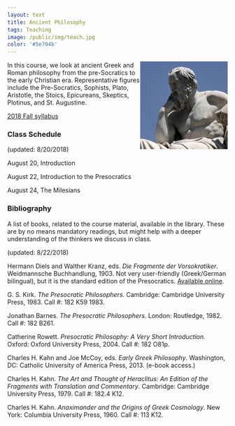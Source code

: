 ```yaml
---
layout: text
title: Ancient Philosophy
tags: Teaching
image: /public/img/teach.jpg
color: '#5e704b'
---
```


<img class="img-single" align="right" src="/public/img/greek.jpg" width="200">

In this course, we look at ancient Greek and Roman philosophy from the pre-Socratics to the early Christian era. Representative figures include the Pre-Socratics, Sophists, Plato, Aristotle, the Stoics, Epicureans, Skeptics, Plotinus, and St. Augustine.


<a href="http://zitavtoth.com/2_teaching/Ancient2018.pdf">2018 Fall syllabus</a>



### Class Schedule
(updated: 8/20/2018)

August 20, Introduction

August 22, Introduction to the Presocratics

August 24, The Milesians



### Bibliography
A list of books, related to the course material, available in the library. These are by no means mandatory readings, but might help with a deeper understanding of the thinkers we discuss in class.

(updated: 8/22/2018)

Hermann Diels and Walther Kranz, eds. _Die Fragmente der Vorsokratiker_. Weidmannsche Buchhandlung, 1903. Not very user-friendly (Greek/German bilingual), but it is the standard edition of the Presocratics. <a href="https://archive.org/details/diefragmenteder00krangoog" target="_blank">Available online</a>.

G. S. Kirk. *The Presocratic Philosophers*. Cambridge: Cambridge University Press, 1983. Call #: 182 K59 1983.

Jonathan Barnes. *The Presocratic Philosophers*. London: Routledge, 1982. Call #: 182 B261.

Catherine Rowett. *Presocratic Philosophy: A Very Short Introduction.* Oxford: Oxford University Press, 2004. Call #: 182 O81p.

Charles H. Kahn and Joe McCoy, eds. _Early Greek Philosophy_. Washington, DC: Catholic University of America Press, 2013. (e-book access.)

Charles H. Kahn. _The Art and Thought of Heraclitus: An Edition of the Fragments with Translation and Commentary_. Cambridge: Cambridge University Press, 1979. Call #: 182.4 K12.

Charles H. Kahn. _Anaximander and the Origins of Greek Cosmology_. New York: Columbia University Press, 1960. Call #: 113 K12.

